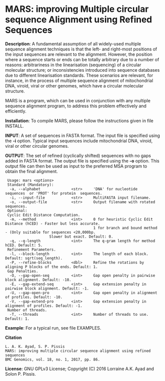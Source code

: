 MARS: improving Multiple circular sequence Alignment using Refined Sequences
===


<b>Description</b>: A fundamental assumption of all widely-used multiple sequence alignment techniques is that the left- and right-most positions of the input sequences are relevant to the alignment. However, the position where a sequence starts or ends can be totally arbitrary due to a number of reasons: arbitrariness in the linearisation (sequencing) of a circular molecular structure; or inconsistencies introduced into sequence databases due to different linearisation standards. These scenarios are relevant, for instance, in the process of multiple sequence alignment of mitochondrial DNA, viroid, viral or other genomes, which have a circular molecular structure. 

MARS is a program, which can be used in conjunction with any multiple sequence alignment program, to address this problem effectively and efficiently.

<b>Installation</b>: To compile MARS, please follow the instructions given in file INSTALL.

<b>INPUT</b>: A set of sequences in FASTA format. The input file is specified using the <b>-i</b> option. Typical input sequences include mitochondrial DNA, viroid, viral or other circular genomes. 

<b>OUTPUT</b>: The set of refined (cyclically shifted) sequences with no gaps added in FASTA format. The output file is specified using the <b>-o</b> option. This output file can then be used as input to the preferred MSA program to obtain the final alignment.

```
 Usage: mars <options>
 Standard (Mandatory):
  -a, --alphabet              <str>     'DNA' for nucleotide  sequences  or 'PROT' for protein  sequences.
  -i, --input-file            <str>     MultiFASTA input filename.
  -o, --output-file           <str>     Output filename with rotated sequences.
 Optional:
 Cyclic Edit Distance Computation.
  -m, --method                <int>     0 for heuristic Cyclic Edit Distance (hCED) - Faster but less accurate. 
                                        1 for branch and bound method - (Only suitable for sequences <20,000bp.
					Slower but exact. Default: 0.
  -q, --q-length              <int>     The q-gram length for method hCED. Default: 5.
 Refinement Parameters. 
  -l, --block-length          <int>     The length of each block. Default: sqrt(seq_length).
  -P, --refine-blocks         <dbl>     Refine the rotations by aligning P blocks of the ends. Default: 1.
 Gap Penalties.
  -O, --gap-open-seq          <int>     Gap open penalty in pairwise block alignment. Default: -10.
  -E, --gap-extend-seq        <int>     Gap extension penalty in pairwise block alignment. Default: -1.
  -U, --gap-open-pro          <int>     Gap open penalty in alignment of profiles. Default: -10.
  -V, --gap-extend-pro        <int>     Gap extension penalty in alignment of profiles. Default: -1.
 Number of threads.
  -T, --threads               <int>     Number of threads to use. Default: 1. 
```

<b>Example</b>: For a typical run, see file EXAMPLES.

<b>Citation</b>
```
L. A. K. Ayad, S. P. Pissis
MARS: improving multiple circular sequence alignment using refined sequences
BMC Genomics, vol. 18, no. 1, 2017, pp. 86.
```
<b>License</b>: GNU GPLv3 License; Copyright (C) 2016 Lorraine A.K. Ayad and Solon P. Pissis.
